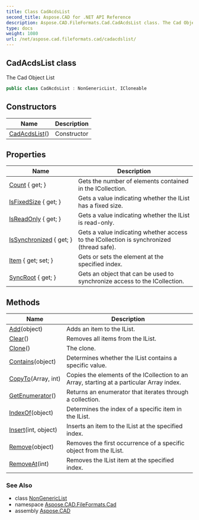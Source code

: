 ```yaml
---
title: Class CadAcdsList
second_title: Aspose.CAD for .NET API Reference
description: Aspose.CAD.FileFormats.Cad.CadAcdsList class. The Cad Object List
type: docs
weight: 1080
url: /net/aspose.cad.fileformats.cad/cadacdslist/
---
```

## CadAcdsList class

The Cad Object List

```csharp
public class CadAcdsList : NonGenericList, ICloneable
```

## Constructors

| Name | Description |
| --- | --- |
| [CadAcdsList](cadacdslist/)() | Constructor |

## Properties

| Name | Description |
| --- | --- |
| [Count](../../aspose.cad/nongenericlist/count/) { get; } | Gets the number of elements contained in the ICollection. |
| [IsFixedSize](../../aspose.cad/nongenericlist/isfixedsize/) { get; } | Gets a value indicating whether the IList has a fixed size. |
| [IsReadOnly](../../aspose.cad/nongenericlist/isreadonly/) { get; } | Gets a value indicating whether the IList is read-only. |
| [IsSynchronized](../../aspose.cad/nongenericlist/issynchronized/) { get; } | Gets a value indicating whether access to the ICollection is synchronized (thread safe). |
| [Item](../../aspose.cad/nongenericlist/item/) { get; set; } | Gets or sets the element at the specified index. |
| [SyncRoot](../../aspose.cad/nongenericlist/syncroot/) { get; } | Gets an object that can be used to synchronize access to the ICollection. |

## Methods

| Name | Description |
| --- | --- |
| [Add](../../aspose.cad/nongenericlist/add/)(object) | Adds an item to the IList. |
| [Clear](../../aspose.cad/nongenericlist/clear/)() | Removes all items from the IList. |
| [Clone](../../aspose.cad.fileformats.cad/cadacdslist/clone/)() | The clone. |
| [Contains](../../aspose.cad/nongenericlist/contains/)(object) | Determines whether the IList contains a specific value. |
| [CopyTo](../../aspose.cad/nongenericlist/copyto/)(Array, int) | Copies the elements of the ICollection to an Array, starting at a particular Array index. |
| [GetEnumerator](../../aspose.cad/nongenericlist/getenumerator/)() | Returns an enumerator that iterates through a collection. |
| [IndexOf](../../aspose.cad/nongenericlist/indexof/)(object) | Determines the index of a specific item in the IList. |
| [Insert](../../aspose.cad/nongenericlist/insert/)(int, object) | Inserts an item to the IList at the specified index. |
| [Remove](../../aspose.cad/nongenericlist/remove/)(object) | Removes the first occurrence of a specific object from the IList. |
| [RemoveAt](../../aspose.cad/nongenericlist/removeat/)(int) | Removes the IList item at the specified index. |

### See Also

* class [NonGenericList](../../aspose.cad/nongenericlist/)
* namespace [Aspose.CAD.FileFormats.Cad](../../aspose.cad.fileformats.cad/)
* assembly [Aspose.CAD](../../)


